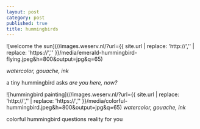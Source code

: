 ```yaml
---
layout: post
category: post
published: true
title: hummingbirds
---
```

![welcome the sun](//images.weserv.nl/?url={{ site.url | replace: 'http://','' | replace: 'https://','' }}/media/emerald-hummingbird-flying.jpeg&h=800&output=jpg&q=65)
<!--more-->
<span class='date fr'>*watercolor, gouache, ink*</span><br>  
  
  
  
a tiny hummingbird asks *are you here, now?*  
  
  
  
![hummingbird painting](//images.weserv.nl/?url={{ site.url | replace: 'http://','' | replace: 'https://','' }}/media/colorful-hummingbird.jpeg&h=800&output=jpg&q=65)
<span class='medium fr'>*watercolor, gouache, ink*</span>  
  
  
colorful hummingbird questions reality for you